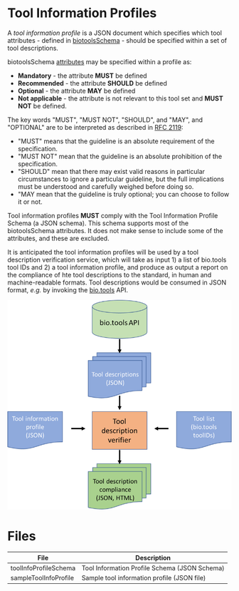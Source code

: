 # Tool Information Profiles

A *tool information profile* is a JSON document which specifies which tool attributes - defined in [biotoolsSchema](https://github.com/bio-tools/biotoolsSchema) - should be specified within a set of tool descriptions.

biotoolsSchema [attributes](https://biotoolsschema.readthedocs.io/en/latest/biotoolsschema_elements.html#) may be specified within a profile as:
* **Mandatory** - the attribute **MUST** be defined
* **Recommended** - the attribute **SHOULD** be defined
* **Optional** - the attribute **MAY** be defined
* **Not applicable** - the attribute is not relevant to this tool set and **MUST NOT** be defined.

The key words "MUST", "MUST NOT", "SHOULD", and "MAY", and "OPTIONAL" are to be interpreted as described in [RFC 2119](http://www.ietf.org/rfc/rfc2119.txt):

* "MUST" means that the guideline is an absolute requirement of the specification.
* "MUST NOT" mean that the guideline is an absolute prohibition of the specification.
* "SHOULD" mean that there may exist valid reasons in particular circumstances to ignore a particular guideline, but the full implications must be understood and carefully weighed before doing so.
* "MAY mean that the guideline is truly optional; you can choose to follow it or not.

Tool information profiles **MUST** comply with the Tool Information Profile Schema (a JSON schema). This schema supports most of the biotoolsSchema attributes.  It does not make sense to include some of the attributes, and these are excluded. 

It is anticipated the tool information profiles will be used by a tool description verification service, which will take as input 1) a list of bio.tools tool IDs and 2) a tool information profile, and produce as output a report on the compliance of hte tool descriptions to the standard, in human and machine-readable formats. Tool descriptions would be consumed in JSON format, *e.g.* by invoking the [bio.tools](https://bio.tools) API.

![toolDescriptionVerifier](toolDescriptionVerifier.png)

# Files

File | Description
---- | -----------
toolInfoProfileSchema | Tool Information Profile Schema (JSON Schema)
sampleToolInfoProfile | Sample tool information profile (JSON file)



